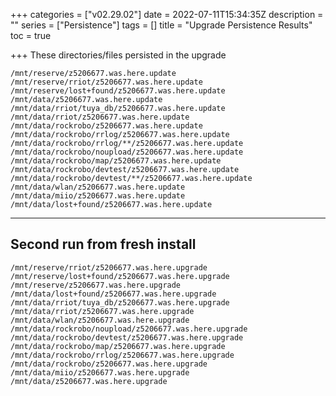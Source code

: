 +++
categories = ["v02.29.02"]
date = 2022-07-11T15:34:35Z
description = ""
series = ["Persistence"]
tags = []
title = "Upgrade Persistence Results"
toc = true

+++
These directories/files persisted in the upgrade

```plain
/mnt/reserve/z5206677.was.here.update
/mnt/reserve/rriot/z5206677.was.here.update
/mnt/reserve/lost+found/z5206677.was.here.update
/mnt/data/z5206677.was.here.update
/mnt/data/rriot/tuya_db/z5206677.was.here.update
/mnt/data/rriot/z5206677.was.here.update
/mnt/data/rockrobo/z5206677.was.here.update
/mnt/data/rockrobo/rrlog/z5206677.was.here.update
/mnt/data/rockrobo/rrlog/**/z5206677.was.here.update
/mnt/data/rockrobo/noupload/z5206677.was.here.update
/mnt/data/rockrobo/map/z5206677.was.here.update
/mnt/data/rockrobo/devtest/z5206677.was.here.update
/mnt/data/rockrobo/devtest/**/z5206677.was.here.update
/mnt/data/wlan/z5206677.was.here.update
/mnt/data/miio/z5206677.was.here.update
/mnt/data/lost+found/z5206677.was.here.update
```

---

## Second run from fresh install

```plain
/mnt/reserve/rriot/z5206677.was.here.upgrade
/mnt/reserve/lost+found/z5206677.was.here.upgrade
/mnt/reserve/z5206677.was.here.upgrade
/mnt/data/lost+found/z5206677.was.here.upgrade
/mnt/data/rriot/tuya_db/z5206677.was.here.upgrade
/mnt/data/rriot/z5206677.was.here.upgrade
/mnt/data/wlan/z5206677.was.here.upgrade
/mnt/data/rockrobo/noupload/z5206677.was.here.upgrade
/mnt/data/rockrobo/devtest/z5206677.was.here.upgrade
/mnt/data/rockrobo/map/z5206677.was.here.upgrade
/mnt/data/rockrobo/rrlog/z5206677.was.here.upgrade
/mnt/data/rockrobo/z5206677.was.here.upgrade
/mnt/data/miio/z5206677.was.here.upgrade
/mnt/data/z5206677.was.here.upgrade
```